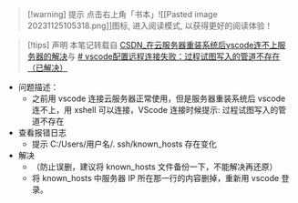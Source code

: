 
>[!warning] 提示
>点击右上角「书本」![[Pasted image 20231125105318.png]]图标, 进入阅读模式, 以获得更好的阅读体验！

>[!tips] 声明
>本笔记转载自 [CSDN_在云服务器重装系统后vscode连不上服务器的解决](https://blog.csdn.net/weixin_39488566/article/details/107901407)与 [# vscode配置远程连接失败：过程试图写入的管道不存在（已解决）](https://www.jianshu.com/p/7c59ea90693b)

- 问题描述：
	- 之前用 vscode 连接云服务器正常使用，但是服务器重装系统后 vscode 连不上，用 xshell 可以连接，VScode 连接时候提示: 过程试图写入的管道不存在
- 查看报错日志
	- 提示 C:/Users/用户名/. ssh/known_hosts 存在变化
- 解决
	- （防止误删，建议将 known_hosts 文件备份一下，不能解决再还原）
	- 将 known_hosts 中服务器 IP 所在那一行的内容删掉，重新用 vscode 登录。